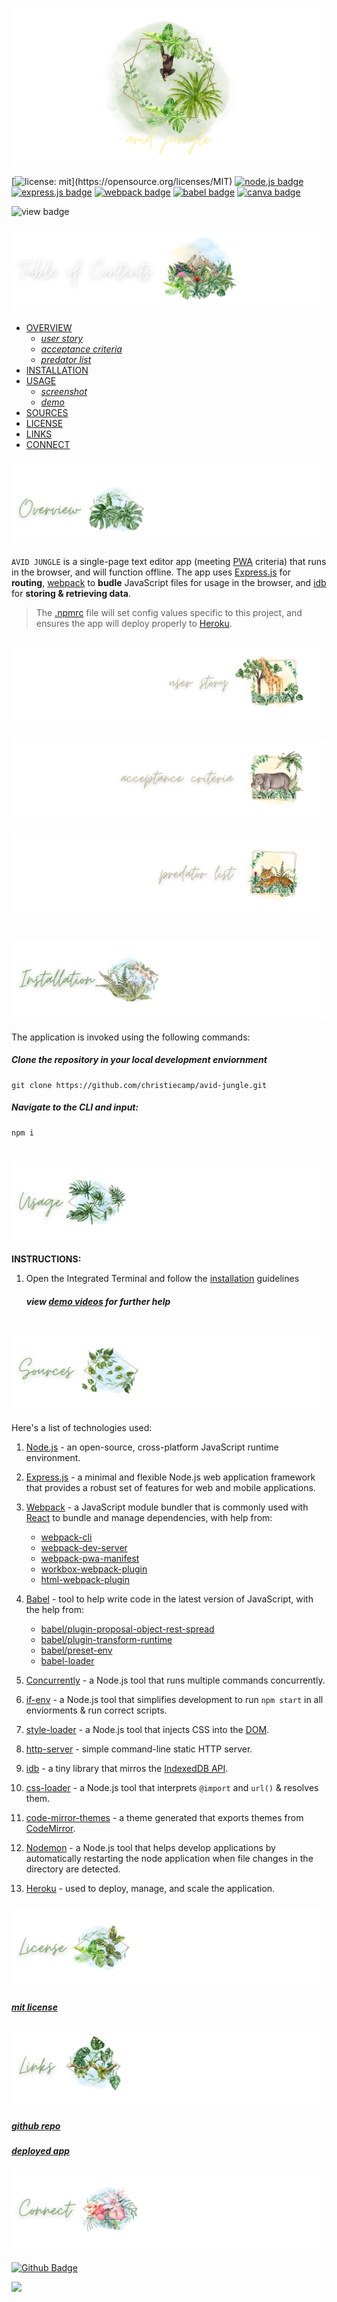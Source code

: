 <p align="center">
<img src="./prowling-predator/branding/header.png"/>
</p>

[![license: mit](https://img.shields.io/badge/license-mit-darkgreen?)](https://opensource.org/licenses/MIT) 
[![node.js badge](https://img.shields.io/badge/node-lightgreen?logo=nodedotjs&logoColor=white&style=flat)](https://nodejs.org/en)
[![express.js badge](https://img.shields.io/badge/express-yellow.svg?&logo=Express&logoColor=white)](https://expressjs.com/)
[![webpack badge](https://img.shields.io/badge/webpack-lightyellow.svg?&logo=Webpack&logoColor=white)](https://webpack.js.org/)
[![babel badge](https://img.shields.io/badge/babel-silver.svg?&logo=Babel&logoColor=white)](https://www.npmjs.com/package/Babel)
[![canva badge](https://img.shields.io/badge/canva-darkgreen.svg?&logo=Canva&logoColor=white)](https://canva.com/)

![view badge](https://img.shields.io/badge/view-darkmode-black.svg?&logo=Github&logoColor=white)


### ![table-of-contents](./prowling-predator/branding/toc.png)

  - [OVERVIEW](#overview)
    - [*user story*](#user-story)
    - [*acceptance criteria*](#acceptance-criteria)
    - [*predator list*](#predator-list)
  - [INSTALLATION](#installation)
  - [USAGE](#usage)
    - [*screenshot*](#screenshot)
    - [*demo*](#demo)
  - [SOURCES](#sources)
  - [LICENSE](#license)
  - [LINKS](#links)
  - [CONNECT](#connect)

### ![overview](./prowling-predator/branding/1.png)

`AVID JUNGLE` is a single-page text editor app (meeting [PWA](https://developer.mozilla.org/en-US/docs/Web/Progressive_web_apps) criteria) that runs in the browser, and will function offline. The app uses [Express.js](https://www.npmjs.com/package/express) for **routing**, [webpack](https://webpack.js.org/) to **budle** JavaScript files for usage in the browser, and [idb](https://www.npmjs.com/package/idb) for **storing & retrieving data**.

>The [.npmrc](https://docs.npmjs.com/cli/v10/configuring-npm/npmrc) file will set config values specific to this project, and ensures the app will deploy properly to [Heroku](https://www.heroku.com).


### ![user-story](./prowling-predator/branding/9.png)
<!-- <p align="center">
  <img src="./prowling-predator/branding/user-story.png"/>
</p> -->

### ![acceptance-criteria](./prowling-predator/branding/10.png)
<!-- <p align="center">
  <img src="./prowling-predator/branding/ac.png"/>
</p> -->

### ![predator-list](./prowling-predator/branding/11.png)
<!-- <p align="center">
  <img src="./prowling-predator/branding/killer-list.png"/>
</p> -->

#

### ![installation](./prowling-predator/branding/2.png)

The application is invoked using the following commands:

##### *Clone the repository in your local development enviornment*

```
git clone https://github.com/christiecamp/avid-jungle.git
```

##### *Navigate to the CLI and input:*

```javascript
npm i
```
#

### ![usage](./prowling-predator/branding/3.png)

**INSTRUCTIONS:**

1. Open the Integrated Terminal and follow the [installation](#installation) guidelines


      ##### view [demo videos](#demo) for further help


<!-- ### ![screenshot](./prowling-predator/branding/12.png)
             
##### *screenshot demonstrates `AVID JUNGLE's` back end*
<!-- <p align="center">
<img src="./prowling-predator/demo/ss.png"/>
</p> -->

<!-- ### ![demo](./prowling-predator/branding/13.png) -->


#

### ![sources](./prowling-predator/branding/4.png)

Here's a list of technologies used:

1. [Node.js](https://nodejs.org/en) - an open-source, cross-platform JavaScript runtime environment.

2. [Express.js](<(https://expressjs.com)>) - a minimal and flexible Node.js web application framework that provides a robust set of features for web and mobile applications.

3. [Webpack](https://webpack.js.org/) - a JavaScript module bundler that is commonly used with [React](https://react.dev/) to bundle and manage dependencies, with help from:
    * [webpack-cli](https://www.npmjs.com/package/webpack-cli)
    * [webpack-dev-server](https://webpack.js.org/configuration/dev-server/)
    * [webpack-pwa-manifest](https://www.npmjs.com/package/webpack-pwa-manifest)
    * [workbox-webpack-plugin](https://www.npmjs.com/package/workbox-webpack-plugin)
    * [html-webpack-plugin](https://www.npmjs.com/package/html-webpack-plugin)

4. [Babel](https://www.npmjs.com/package/@babel/core) - tool to help write code in the latest version of JavaScript, with the help from:
    * [babel/plugin-proposal-object-rest-spread]()
    * [babel/plugin-transform-runtime]()
    * [babel/preset-env]()
    * [babel-loader]()

5. [Concurrently](https://www.npmjs.com/package/concurrently) - a Node.js tool that runs multiple commands concurrently.

6. [if-env](https://www.npmjs.com/package/if-env) - a Node.js tool that simplifies development to run `npm start` in all enviorments & run correct scripts.

7. [style-loader](https://www.npmjs.com/package/style-loader) - a Node.js tool that injects CSS into the [DOM](https://developer.mozilla.org/en-US/docs/Web/API/Document_Object_Model).

8. [http-server](https://www.npmjs.com/package/http-server) - simple command-line static HTTP server.

0. [idb](https://www.npmjs.com/package/idb) - a tiny library that mirros the [IndexedDB API](https://developer.mozilla.org/en-US/docs/Web/API/IndexedDB_API).

10. [css-loader](https://www.npmjs.com/package/css-loader) - a Node.js tool that interprets `@import` and `url()` & resolves them.

11. [code-mirror-themes](https://www.npmjs.com/package/code-mirror-themes) - a theme generated that exports themes from [CodeMirror](https://codemirror.net/).

12. [Nodemon](https://www.npmjs.com/package/nodemon) - a Node.js tool that helps develop applications by automatically restarting the node application when file changes in the directory are detected.

13. [Heroku](https://heroku.com) - used to deploy, manage, and scale the application.

### ![license](./prowling-predator/branding/5.png)

##### [mit license](./LICENSE)


### ![links](./prowling-predator/branding/6.png)

##### [*github repo*](https://github.com/christiecamp/avid-jungle)

##### [*deployed app*](https://avid-jungle-65cf1ebd9bdd.herokuapp.com/)

### ![connect](./prowling-predator/branding/7.png)

[![Github Badge](https://img.shields.io/badge/christiecamp-grey.svg?&logo=Github&logoColor=white)](https://github.com/christiecamp/avid-jungle)

<a href="mailto:christiecamphoto@gmail.com">
<img src="https://img.shields.io/badge/gmail-darkgreen.svg?&logo=Gmail&logoColor=white" />
</a>
